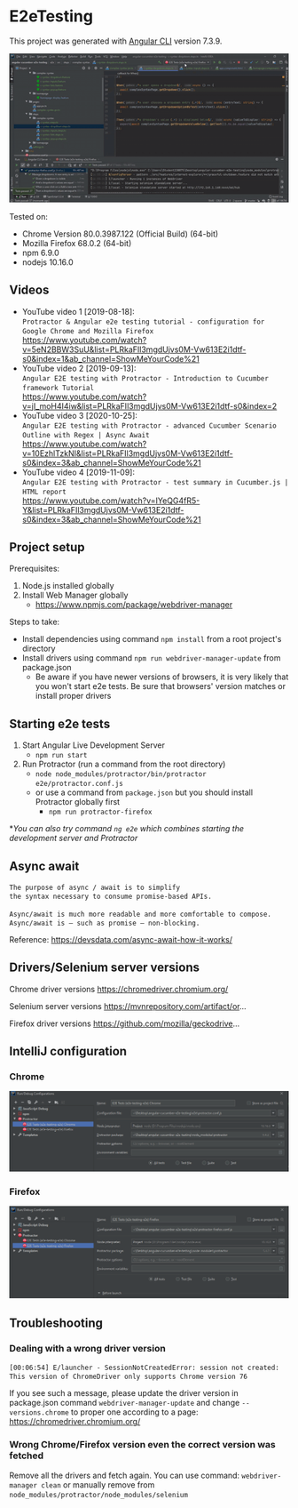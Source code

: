 # E2eTesting

This project was generated with [Angular CLI](https://github.com/angular/angular-cli) version 7.3.9.

![Project demo](./docs/demo.gif)

Tested on:
- Chrome Version 80.0.3987.122 (Official Build) (64-bit)
- Mozilla Firefox 68.0.2 (64-bit)
- npm 6.9.0
- nodejs 10.16.0

## Videos
- YouTube video 1 [2019-08-18]:   
`Protractor & Angular e2e testing tutorial - configuration for Google Chrome and Mozilla Firefox`  
https://www.youtube.com/watch?v=5eN2BBW3SuU&list=PLRkaFIl3mgdUjvs0M-Vw613E2i1dtf-s0&index=1&ab_channel=ShowMeYourCode%21
- YouTube video 2 [2019-09-13]:  
``Angular E2E testing with Protractor - Introduction to Cucumber framework Tutorial``  
https://www.youtube.com/watch?v=jI_moH4I4iw&list=PLRkaFIl3mgdUjvs0M-Vw613E2i1dtf-s0&index=2
- YouTube video 3 [2020-10-25]:  
``Angular E2E testing with Protractor - advanced Cucumber Scenario Outline with Regex | Async Await``   
https://www.youtube.com/watch?v=10EzhlTzkNI&list=PLRkaFIl3mgdUjvs0M-Vw613E2i1dtf-s0&index=3&ab_channel=ShowMeYourCode%21
- YouTube video 4 [2019-11-09]:  
``Angular E2E testing with Protractor - test summary in Cucumber.js | HTML report``  
https://www.youtube.com/watch?v=IYeQG4fR5-Y&list=PLRkaFIl3mgdUjvs0M-Vw613E2i1dtf-s0&index=3&ab_channel=ShowMeYourCode%21

## Project setup
Prerequisites:
1. Node.js installed globally
2. Install Web Manager globally
    - https://www.npmjs.com/package/webdriver-manager

Steps to take:
- Install dependencies using command ``npm install`` from a root project's directory
- Install drivers using command ``npm run webdriver-manager-update`` from package.json
    - Be aware if you have newer versions of browsers, it is very likely that you won't start e2e tests. Be sure that browsers' version matches or install proper drivers

## Starting e2e tests
1. Start Angular Live Development Server
    - `npm run start`
2. Run Protractor (run a command from the root directory)
    - `node node_modules/protractor/bin/protractor e2e/protractor.conf.js`
    - or use a command from `package.json` but you should install Protractor globally first 
        - `npm run protractor-firefox`
    
**You can also try command `ng e2e` which combines starting the development server and Protractor*

## Async await
```
The purpose of async / await is to simplify 
the syntax necessary to consume promise-based APIs. 

Async/await is much more readable and more comfortable to compose. 
Async/await is – such as promise – non-blocking.
```
Reference: https://devsdata.com/async-await-how-it-works/

## Drivers/Selenium server versions
Chrome driver versions
https://chromedriver.chromium.org/

Selenium server versions
https://mvnrepository.com/artifact/or...

Firefox driver versions
https://github.com/mozilla/geckodrive...

## IntelliJ configuration
### Chrome
![Chrome IntelliJ config](./docs/intellij-chrome-config.PNG)
### Firefox
![Firefox IntelliJ config](./docs/intellij-firefox-config.PNG)

## Troubleshooting
### Dealing with a wrong driver version
```
[00:06:54] E/launcher - SessionNotCreatedError: session not created: This version of ChromeDriver only supports Chrome version 76
```
If you see such a message, please update the driver version in package.json command ``webdriver-manager-update`` and change `--versions.chrome` to proper one according to a page: https://chromedriver.chromium.org/

### Wrong Chrome/Firefox version even the correct version was fetched
Remove all the drivers and fetch again. You can use command: ``webdriver-manager clean`` or manually remove from `node_modules/protractor/node_modules/selenium`
